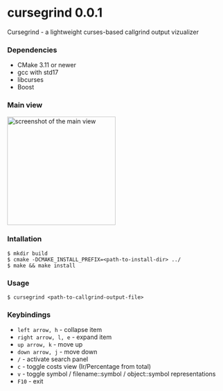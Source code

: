 # cursegrind 0.0.1
Cursegrind - a lightweight curses-based callgrind output vizualizer

### Dependencies

- CMake 3.11 or newer
- gcc with std17
- libcurses
- Boost

### Main view
<img src="https://user-images.githubusercontent.com/23106384/146260382-931977ac-6b14-40a6-b27e-6e54307ad2ab.png" alt="screenshot of the main view" width="250px">

### Intallation

```
$ mkdir build
$ cmake -DCMAKE_INSTALL_PREFIX=<path-to-install-dir> ../
$ make && make install
```

### Usage

`$ cursegrind <path-to-callgrind-output-file>`

### Keybindings

- `left arrow, h` - collapse item
- `right arrow, l, e` - expand item
- `up arrow, k` - move up
- `down arrow, j` - move down
- `/` - activate search panel
- `c` - toggle costs view (Ir/Percentage from total)
- `v` - toggle symbol / filename::symbol / object::symbol representations
- `F10` - exit






